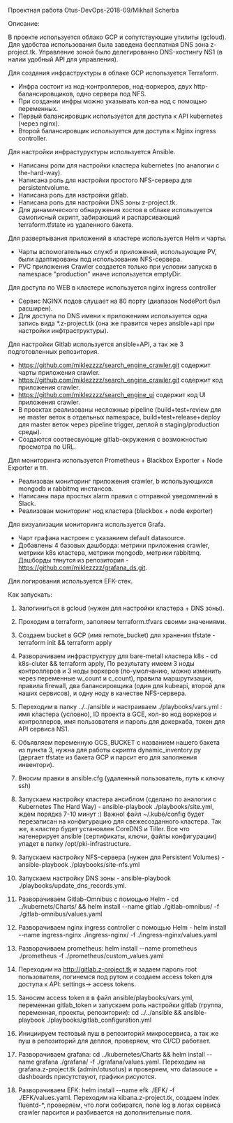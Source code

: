 Проектная работа Otus-DevOps-2018-09/Mikhail Scherba

Описание:

В проекте используется облако GCP и сопутствующие утилиты (gcloud).
Для удобства использования была заведена бесплатная DNS зона z-project.tk. Управление зоной было делегированно DNS-хостингу NS1 (в налии удобный API для управления).


Для создания инфраструктуры в облаке GCP используется Terraform.

- Инфра состоит из нод-контроллеров, нод-воркеров, двух http-балансировщиков, одно сервера под NFS.
- При создании инфры можно указывать кол-ва нод с помощью переменных.
- Первый балансировщик используется для доступа к API kubernetes (через nginx).
- Второй балансировщик используется для доступа к Nginx ingress controller.

Для настройки инфрастуруктуры используется Ansible.

- Написаны роли для настройки кластера kubernetes (по аналогии с the-hard-way).
- Написана роль для настройки простого NFS-сервера для persistentvolume.
- Написана роль для настройки gitlab.
- Написана роль для настройки DNS зоны z-project.tk.
- Для динамического обнаружения хостов в облаке используется самописный скрипт, забирающий и распарсивающий terraform.tfstate из удаленного бакета.

Для развертывания приложений в кластере используется Helm и чарты.

- Чарты вспомогательных служб и приложений, использующие PV, были адаптированы под использование NFS-сервера. 
- PVC приложения Crawler создается только при условии запуска в namespace "production" иначе используется emptyDir.

Для доступа по WEB в кластере используется nginx ingress controller

- Сервис NGINX подов слушает на 80 порту (диапазон NodePort был расширен).
- Для доступа по DNS имени к приложениям используется одна запись вида *.z-project.tk (она же правится через ansible+api при настройки инфтраструктуры). 

Для настройки Gitlab используется ansible+API, а так же 3 подготовленных репозитория.

- https://github.com/miklezzzz/search_engine_crawler.git содержит чарты приложения crawler.
- https://github.com/miklezzzz/search_engine_crawler.git содержит код приложения crawler.
- https://github.com/miklezzzz/search_engine_ui содержит код UI приложения crawler.
- В проектах реализованы несложные pipeline (build+test+review для не master веток в отдельных namespace, build+test+release+deploy для master веток через pipeline trigger, деплой в staging/production среды).
- Создаются соотвесвующие gitlab-окружения с возможностью просмотра по URL.

Для мониторинга используется Prometheus + Blackbox Exporter + Node Exporter и тп.

- Реализован мониторинг приложения crawler, b использующихся mongodb и rabbitmq инстансов.
- Написаны пара простых alarm правил с отправкой уведомлений в Slack.
- Реализован мониторинг нод кластера (blackbox + node exporter)

Для визуализации мониторинга используется Grafa.

- Чарт графана настроен с указанием default datasource.
- Добавлены 4 базовых дашборда: метрики приложения crawler, метрики k8s кластера, метрики mongodb, метрики rabbitmq. Дашборды тянутся из репозитория - https://github.com/miklezzzz/grafana_ds.git.

Для логирования используется EFK-стек.


Как запускать:

1) Залогиниться в gcloud (нужен для настройки кластера + DNS зоны).

2) Проходим в terraform, заполяем terraform.tfvars своими значениями.

3) Создаем bucket в GCP (имя remote_bucket) для хранения tfstate - terraform init && terraform apply

4) Разворачиваем инфраструктуру для bare-metall кластера k8s - cd k8s-cluter && terraform apply, По результату имеем 3 ноды контроллеров и 3 ноды воркеров (по-умолчанию, можно изменить
через переменные w_count и c_count), правила маршрутизации, правила firewall, два балансировщика (один для kubeapi, второй для наших сервисов), и одну ноду в качестве NFS-сервера.

5) Переходим в папку ../../ansible и настраиваем ./playbooks/vars.yml : имя кластера (условно), ID проекта в GCE, кол-во нод воркеров и контроллеров, имя пользователя и пароль для докерхаба, токен для API сервиса NS1.

6) Объявляем переменную GCS_BUCKET с названием нашего бакета из пункта 3, нужна для работы скрипта dynamic_inventory.py (дергает tfstate из бакета GCP и парсит его для заполнения инвентори).

7) Вносим правки в ansible.cfg (удаленный пользователь, путь к ключу ssh)

8) Запускаем настройку кластера ансиблом (сделано по аналогии с Kubernetes The Hard Way) -  ansible-playbook ./playbooks/site.yml, ждем порядка 7-10 минут :) Важно! файл ~/.kube/config будет перезаписан на конфигурацию для свежесозданного кластера. Так же, в кластер будет установлен CoreDNS и Tiller. Все что нагенерирует ansible (сертификаты, ключи, файлы конфигурации) упадет в папку /opt/pki-infrastructure.

9) Запускаем настройку NFS-сервера (нужен для Persistent Volumes) - ansible-playbook ./playbooks/site-nfs.yml

10) Запускаем настройку DNS зоны - ansible-playbook ./playbooks/update_dns_records.yml.

11) Разворачиваем Gitlab-Omnibus с помощью Helm - cd ../kubernets/Charts/ && helm install --name gitlab ./gitlab-omnibus/ -f ./gitlab-omnibus/values.yaml

11) Разворачиваем nginx ingress controller с помощью Helm - helm install --name ingress-nginx ./ingress-nginx/ -f ./ingress-nginx/values.yaml

12) Разворачиваем prometheus: helm install --name prometheus ./prometheus -f ./prometheus/custom_values.yaml

13) Переходим на http://gitlab.z-project.tk и задаем пароль root пользователя, логинемся под рутом и создаем access token для доступа к API: settings-> access tokens.

14) Заносим access token в в файл ansible/playbooks/vars.yml, переменная gitlab_token и запускаем роль настройки gitlab (группа, переменная, проекты, репозитории): cd ../../ansible && ansible-playbook ./playbooks/gitlab_configuration.yml

15) Инициируем тестовый пуш в репозиторий микросервиса, а так же пуш в репозиторий для деплоя, проверяем, что CI/CD работает.

16) Разворачиваем grafana: cd ../kubernetes/Charts && helm install --name grafana ./grafana/ -f ./grafana/values.yaml. Переходим на grafana.z-project.tk (admin/otusotus) и проверяем, что datasouce + dashboards присутствуют, графики рисуются.

17) Разворачиваем EFK: helm install --name efk ./EFK/ -f ./EFK/values.yaml. Переходим на kibana.z-project.tk, создаем index fluentd-*, проверяем, что логи собиратся, поле log в логах сервиса crawler парсится и разбивается на дополнительные поля.
